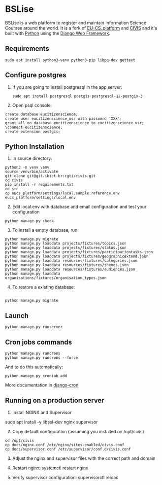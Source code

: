 # BSLise

BSLise is a web platform to register and maintain Information Science Courses around the world. 
It is a fork of [EU-CS_platform][1] and [CIVIS][2] and it's built with [Python][3] using the [Django Web Framework][4]. 

## Requirements

    sudo apt install python3-venv python3-pip libpq-dev gettext

## Configure postgres

1) If you are going to install postgresql in the app server:

   ```
   sudo apt install postgresql postgis postgresql-12-postgis-3
   ```
   
2) Open psql console:
```
create database eucitizenscience;
create user eucitizenscience_usr with password 'XXX';
grant all on database eucitizenscience to eucitizenscience_usr;
\connect eucitizenscience;
create extension postgis;
```
## Python Installation

1) In source directory:

```
python3 -m venv venv
source venv/bin/activate
git clone git@git.ibict.br:cgti/civis.git
cd civis
pip install -r requirements.txt
cd src
cp eucs_platform/settings/local.sample.reference.env eucs_platform/settings/local.env
```

2) Edit local.env with database and email configuration and test your configuration

```
python manage.py check
```

3) To install a empty database, run: 

```
python manage.py migrate
python manage.py loaddata projects/fixtures/topics.json
python manage.py loaddata projects/fixtures/status.json
python manage.py loaddata projects/fixtures/participationtasks.json
python manage.py loaddata projects/fixtures/geographicextend.json
python manage.py loaddata resources/fixtures/categories.json
python manage.py loaddata resources/fixtures/themes.json
python manage.py loaddata resources/fixtures/audiences.json
python manage.py loaddata organisations/fixtures/organisation_types.json
```

4) To restore a existing database:

```

python manage.py migrate
```

## Launch
```
python manage.py runserver
```

## Cron jobs commands 
```
python manage.py runcrons
python manage.py runcrons --force
```

And to do this automatically:
```
python manage.py crontab add
```
More documentation in [django-cron][5]

## Running on a production server

1) Install NGINX and Supervisor

sudo apt install -y libssl-dev nginx supervisor 

2) Copy default configuration (assuming you installed on /opt/civis)

```
cd /opt/civis
cp docs/nginx.conf /etc/nginx/sites-enabled/civis.conf
cp docs/supervisor.conf /etc/supervisor/conf.d/civis.conf  
```

3) Adjust the nginx and supervisor files with the correct path and domain

4) Restart nginx: systemctl restart nginx

5) Verify supervisor configuration: supervisorctl reload


[1]: https://eu-citizen.science
[2]: https://civis.ibict.br
[3]: https://www.python.org/
[4]: https://www.djangoproject.com/
[5]: https://pypi.org/project/django-crontab/ 
